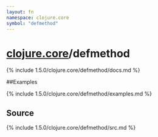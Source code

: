 ```yaml
---
layout: fn
namespace: clojure.core
symbol: "defmethod"
---
```


# [clojure.core](../)/defmethod

{% include 1.5.0/clojure.core/defmethod/docs.md %}

##Examples

{% include 1.5.0/clojure.core/defmethod/examples.md %}
## Source
{% include 1.5.0/clojure.core/defmethod/src.md %}

